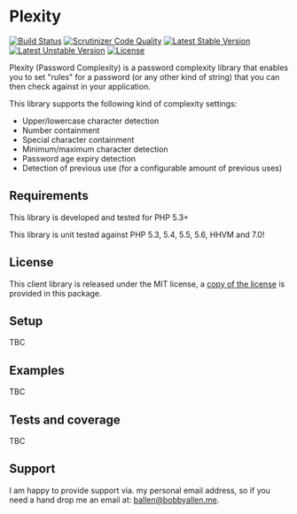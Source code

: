 # Plexity

[![Build Status](https://travis-ci.org/bobsta63/plexity.svg)](https://travis-ci.org/bobsta63/plexity)
[![Scrutinizer Code Quality](https://scrutinizer-ci.com/g/bobsta63/plexity/badges/quality-score.png?b=master)](https://scrutinizer-ci.com/g/bobsta63/plexity/?branch=master)
[![Latest Stable Version](https://poser.pugx.org/ballen/plexity/v/stable)](https://packagist.org/packages/ballen/plexity)
[![Latest Unstable Version](https://poser.pugx.org/ballen/plexity/v/unstable)](https://packagist.org/packages/ballen/plexity)
[![License](https://poser.pugx.org/ballen/plexity/license)](https://packagist.org/packages/ballen/plexity)

Plexity (Password Complexity) is a password complexity library that enables you to set "rules" for a password (or any other kind of string) that you can then check against in your application.

This library supports the following kind of complexity settings:

* Upper/lowercase character detection
* Number containment
* Special character containment
* Minimum/maximum character detection
* Password age expiry detection
* Detection of previous use (for a configurable amount of previous uses)

Requirements
------------

This library is developed and tested for PHP 5.3+

This library is unit tested against PHP 5.3, 5.4, 5.5, 5.6, HHVM and 7.0!

License
-------

This client library is released under the MIT license, a [copy of the license](https://github.com/bobsta63/plexity/blob/master/LICENSE) is provided in this package.

Setup
-----

TBC

Examples
--------

TBC

Tests and coverage
------------------

TBC

Support
-------

I am happy to provide support via. my personal email address, so if you need a hand drop me an email at: [ballen@bobbyallen.me]().



